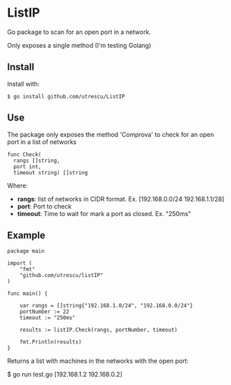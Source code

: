 ListIP
=====================
Go package to scan for an open port in a network.

Only exposes a single method (I'm testing Golang)

Install
---------------
Install with: 

    $ go install github.com/utrescu/ListIP

Use
-----------------
The package only exposes the method 'Comprova' to check for an open port in a list of networks

    func Check(
      rangs []string, 
      port int, 
      timeout string) []string 

Where: 

* **rangs**: list of networks in CIDR format. Ex. [192.168.0.0/24 192.168.1.1/28]
* **port**: Port to check
* **timeout**: Time to wait for mark a port as closed. Ex. "250ms" 

Example
--------------

    package main

    import (
        "fmt"
        "github.com/utrescu/listIP"
    )

    func main() {

        var rangs = []string{"192.168.1.0/24", "192.168.0.0/24"}
        portNumber := 22
        timeout := "250ms"

        results := listIP.Check(rangs, portNumber, timeout)

        fmt.Println(results)
    }

Returns a list with machines in the networks with the open port: 

   $ go run test.go 
   [192.168.1.2 192.168.0.2]